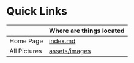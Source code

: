 # Quick Links

|       | Where are things located |
| ----------- | ----------- |
| Home Page      | [index.md](index.md )      |
| All Pictures     | [assets/images](/assets/images/)      |
